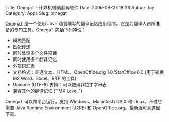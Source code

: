 Title: OmegaT－计算机辅助翻译软件
Date: 2006-09-27 18:36
Author: toy
Category: Apps
Slug: omegat

[OmegaT](http://www.omegat.org/omegat/omegat.html) 是一个使用 Java
语言编写的翻译记忆应用程序。它是为翻译人员所准备的专门工具。OmegaT
包括下列特性：

-   模糊匹配
-   匹配传送
-   同时处理多个文件项目
-   同时使用多个翻译记忆
-   外部词汇表
-   文档格式：普通文本、HTML、OpenOffice.org 1.0/StarOffice 6.0
    (用于转换 MS Word、Excel、RTF 的工具)
-   Unicode (UTF-8) 支持：可以使用非拉丁字母表
-   兼容其他的翻译记忆 (TMX Level 1)

OmegaT 可以跨平台运行，支持 Windows、Macintosh OS X 和 Linux。不过它需要
Java Runtime Environment (J2RE) 和
OpenOffice.org。最新版可从[这里](http://prdownloads.sourceforge.net/omegat/OmegaT_1.6.0_RC12a.zip?download)下载。
